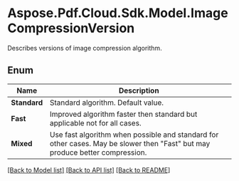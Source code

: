 ﻿# Aspose.Pdf.Cloud.Sdk.Model.ImageCompressionVersion
Describes versions of image compression algorithm.

## Enum

 Name | Description
------------ | ------------
**Standard** | Standard algorithm. Default value.
**Fast** | Improved algorithm faster then standard but applicable not for all cases.
**Mixed** | Use fast algorithm when possible and standard for other cases. May be slower then "Fast" but may produce better compression.


[[Back to Model list]](../README.md#documentation-for-models) [[Back to API list]](../README.md#documentation-for-api-endpoints) [[Back to README]](../README.md)

